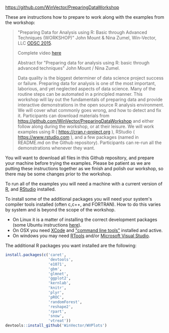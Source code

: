 <!-- README.md is generated from README.Rmd. Please edit that file -->
<https://github.com/WinVector/PreparingDataWorkshop>

These are instructions how to prepare to work along with the examples from the workshop:

> "Preparing Data for Analysis using R: Basic through Advanced Techniques (WORKSHOP)" John Mount & Nina Zumel, Win-Vector, LLC [ODSC 2015](http://opendatascicon.com/detailed-schedule/#day1).
>
> Complete video [here](https://www.youtube.com/watch?v=Dd6idYl8mu8)
>
> Abstract for "Preparing data for analysis using R: basic through advanced techniques" John Mount / Nina Zumel.
>
> Data quality is the biggest determiner of data science project success or failure. Preparing data for analysis is one of the most important, laborious, and yet neglected aspects of data science. Many of the routine steps can be automated in a principled manner. This workshop will lay out the fundamentals of preparing data and provide interactive demonstrations in the open source R analysis environment. We will cover what commonly goes wrong, and how to detect and fix it. Participants can download materials from <https://github.com/WinVector/PreparingDataWorkshop> and either follow along during the workshop, or at their leisure. We will work examples using R ( <https://cran.r-project.org> ), RStudio ( <https://www.rstudio.com> ), and a few packages (named in README.md on the Github repository). Participants can re-run all the demonstrations whenever they want.

You will want to download all files in this Github repository, and prepare your machine before trying the examples. Please be patient as we are putting these instructions together as we finish and polish our workshop, so there may be some changes prior to the workshop.

To run all of the examples you will need a machine with a current version of [R](https://cran.r-project.org), and [RStudio](https://www.rstudio.com) installed.

To install some of the additional packages you will need your system's compiler tools installed (often c,c++, and FORTRAN). How to do this varies by system and is beyond the scope of the workshop.

-   On Linux it is a matter of installing the correct development packages (some Ubuntu instructions [here](https://github.com/JohnMount/ec2R/blob/master/ec2steps.bash)).
-   On OSX you need [XCode](https://developer.apple.com/xcode/) and ["command line tools"](http://www.cnet.com/how-to/install-command-line-developer-tools-in-os-x/) installed and active.
-   On windows you may need [RTools](https://cran.r-project.org/bin/windows/Rtools/) and/or [Microsoft Visual Studio](https://msdn.microsoft.com/en-us/vstudio/cc136611.aspx).

The additional R packages you want installed are the following:

``` r
install.packages(c('caret',
                   'devtools',
                   'e1071',
                   'gbm',
                   'glmnet',
                   'ggplot2',
                   'kernlab',
                   'knitr',
                   'plyr',
                   'pROC',
                   'randomForest',
                   'reshape2',
                   'rpart',
                   'snow',
                   'vtreat'))
devtools::install_github('WinVector/WVPlots')
```
